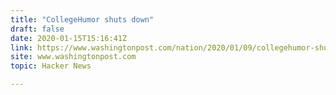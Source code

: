 ```yaml
---
title: "CollegeHumor shuts down"
draft: false
date: 2020-01-15T15:16:41Z
link: https://www.washingtonpost.com/nation/2020/01/09/collegehumor-shuts-down/?utm_medium=RSS&utm_source=hune
site: www.washingtonpost.com
topic: Hacker News  

---
```

